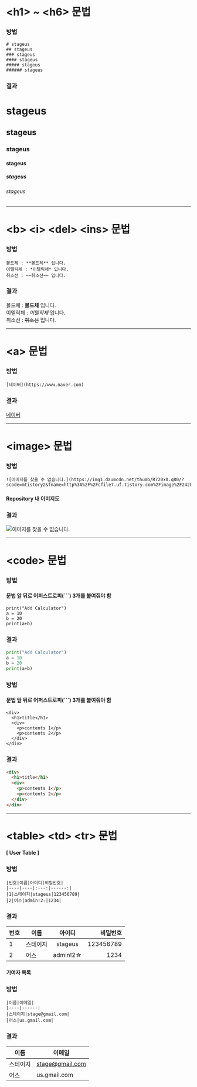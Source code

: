 # \<h1\> ~ \<h6\> 문법

### 방법

```text
# stageus
## stageus
### stageus
#### stageus
##### stageus
###### stageus
```

### 결과

# stageus
## stageus
### stageus
#### stageus
##### stageus
###### stageus
  
------------------------------------------------------

# \<b\> \<i\> \<del\> \<ins\> 문법

### 방법

```text
볼드체 : **볼드체** 입니다.  
이텔릭체 : *이텔릭체* 입니다.  
취소선 : ~~취소선~~ 입니다.
```

### 결과

볼드체 : **볼드체** 입니다.  
이텔릭체 : *이텔릭체* 입니다.  
취소선 : ~~취소선~~ 입니다.  

------------------------------------------------------

# \<a\> 문법

### 방법

```text
[네이버](https://www.naver.com)
```

### 결과

[네이버](https://www.naver.com)

------------------------------------------------------

# \<image\> 문법

### 방법

```text
![이미지를 찾을 수 없습니다.](https://img1.daumcdn.net/thumb/R720x0.q80/?scode=mtistory2&fname=http%3A%2F%2Fcfile7.uf.tistory.com%2Fimage%2F24283C3858F778CA2EFABE)
```

#### Repository 내 이미지도 

### 결과

![이미지를 찾을 수 없습니다.](https://img1.daumcdn.net/thumb/R720x0.q80/?scode=mtistory2&fname=http%3A%2F%2Fcfile7.uf.tistory.com%2Fimage%2F24283C3858F778CA2EFABE)

------------------------------------------------------

# \<code\> 문법

### 방법

#### 문법 앞 뒤로 어퍼스트로피(\`\`\`) 3개를 붙여줘야 함
```text 
print("Add Calculator")
a = 10
b = 20
print(a+b)
```

### 결과

```python
print("Add Calculator")
a = 10
b = 20
print(a+b)
```

### 방법

#### 문법 앞 뒤로 어퍼스트로피(\`\`\`) 3개를 붙여줘야 함
```text
<div>
  <h1>title</h1>
  <div>
    <p>contents 1</p>
    <p>contents 2</p>
  </div>
</div>
```

### 결과

```html
<div>
  <h1>title</h1>
  <div>
    <p>contents 1</p>
    <p>contents 2</p>
  </div>
</div>
```

------------------------------------------------------

# \<table\> \<td\> \<tr\> 문법

#### \[ User Table \]

### 방법

```text
|번호|이름|아이디|비밀번호|
|----|----|:---:|------:|
|1|스테이지|stageus|123456789|
|2|어스|admin!2☆|1234|
```

### 결과

|번호|이름|아이디|비밀번호|
|----|----|:---:|------:|
|1|스테이지|stageus|123456789|
|2|어스|admin!2☆|1234|

#### 기여자 목록

### 방법

```text
|이름|이메일|
|----|------|
|스테이지|stage@gmail.com|
|어스|us.gmail.com|
```

### 결과

|이름|이메일|
|----|------|
|스테이지|stage@gmail.com|
|어스|us.gmail.com|
